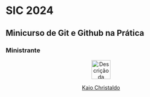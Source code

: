 


# SIC 2024

## Minicurso de Git e Github na Prática

### Ministrante

<div align="center">
<a href="https://github.com/kkaiochristaldo">
  <center><img src="https://avatars.githubusercontent.com/u/49682105?v=4" alt="Descrição da foto" width="50" height="50">
  </center>
  <center><p>Kaio Christaldo</p></center>
</a>
</div>


